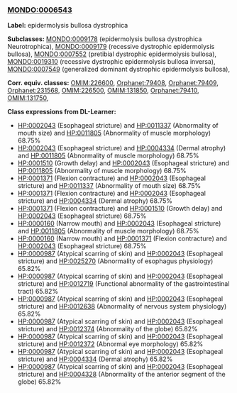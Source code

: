 
### [MONDO:0006543](http://purl.obolibrary.org/obo/MONDO_0006543)
**Label:** epidermolysis bullosa dystrophica

**Subclasses:** [MONDO:0009178](http://purl.obolibrary.org/obo/MONDO_0009178) (epidermolysis bullosa dystrophica Neurotrophica), [MONDO:0009179](http://purl.obolibrary.org/obo/MONDO_0009179) (recessive dystrophic epidermolysis bullosa), [MONDO:0007552](http://purl.obolibrary.org/obo/MONDO_0007552) (pretibial dystrophic epidermolysis bullosa), [MONDO:0019310](http://purl.obolibrary.org/obo/MONDO_0019310) (recessive dystrophic epidermolysis bullosa inversa), [MONDO:0007549](http://purl.obolibrary.org/obo/MONDO_0007549) (generalized dominant dystrophic epidermolysis bullosa), 

**Corr. equiv. classes:** [OMIM:226600](http://purl.obolibrary.org/obo/OMIM_226600), [Orphanet:79408](http://www.orpha.net/ORDO/Orphanet_79408), [Orphanet:79409](http://www.orpha.net/ORDO/Orphanet_79409), [Orphanet:231568](http://www.orpha.net/ORDO/Orphanet_231568), [OMIM:226500](http://purl.obolibrary.org/obo/OMIM_226500), [OMIM:131850](http://purl.obolibrary.org/obo/OMIM_131850), [Orphanet:79410](http://www.orpha.net/ORDO/Orphanet_79410), [OMIM:131750](http://purl.obolibrary.org/obo/OMIM_131750), 

**Class expressions from DL-Learner:**

- [HP:0002043](http://purl.obolibrary.org/obo/HP_0002043) (Esophageal stricture) and [HP:0011337](http://purl.obolibrary.org/obo/HP_0011337) (Abnormality of mouth size) and [HP:0011805](http://purl.obolibrary.org/obo/HP_0011805) (Abnormality of muscle morphology) 68.75%
- [HP:0002043](http://purl.obolibrary.org/obo/HP_0002043) (Esophageal stricture) and [HP:0004334](http://purl.obolibrary.org/obo/HP_0004334) (Dermal atrophy) and [HP:0011805](http://purl.obolibrary.org/obo/HP_0011805) (Abnormality of muscle morphology) 68.75%
- [HP:0001510](http://purl.obolibrary.org/obo/HP_0001510) (Growth delay) and [HP:0002043](http://purl.obolibrary.org/obo/HP_0002043) (Esophageal stricture) and [HP:0011805](http://purl.obolibrary.org/obo/HP_0011805) (Abnormality of muscle morphology) 68.75%
- [HP:0001371](http://purl.obolibrary.org/obo/HP_0001371) (Flexion contracture) and [HP:0002043](http://purl.obolibrary.org/obo/HP_0002043) (Esophageal stricture) and [HP:0011337](http://purl.obolibrary.org/obo/HP_0011337) (Abnormality of mouth size) 68.75%
- [HP:0001371](http://purl.obolibrary.org/obo/HP_0001371) (Flexion contracture) and [HP:0002043](http://purl.obolibrary.org/obo/HP_0002043) (Esophageal stricture) and [HP:0004334](http://purl.obolibrary.org/obo/HP_0004334) (Dermal atrophy) 68.75%
- [HP:0001371](http://purl.obolibrary.org/obo/HP_0001371) (Flexion contracture) and [HP:0001510](http://purl.obolibrary.org/obo/HP_0001510) (Growth delay) and [HP:0002043](http://purl.obolibrary.org/obo/HP_0002043) (Esophageal stricture) 68.75%
- [HP:0000160](http://purl.obolibrary.org/obo/HP_0000160) (Narrow mouth) and [HP:0002043](http://purl.obolibrary.org/obo/HP_0002043) (Esophageal stricture) and [HP:0011805](http://purl.obolibrary.org/obo/HP_0011805) (Abnormality of muscle morphology) 68.75%
- [HP:0000160](http://purl.obolibrary.org/obo/HP_0000160) (Narrow mouth) and [HP:0001371](http://purl.obolibrary.org/obo/HP_0001371) (Flexion contracture) and [HP:0002043](http://purl.obolibrary.org/obo/HP_0002043) (Esophageal stricture) 68.75%
- [HP:0000987](http://purl.obolibrary.org/obo/HP_0000987) (Atypical scarring of skin) and [HP:0002043](http://purl.obolibrary.org/obo/HP_0002043) (Esophageal stricture) and [HP:0025270](http://purl.obolibrary.org/obo/HP_0025270) (Abnormality of esophagus physiology) 65.82%
- [HP:0000987](http://purl.obolibrary.org/obo/HP_0000987) (Atypical scarring of skin) and [HP:0002043](http://purl.obolibrary.org/obo/HP_0002043) (Esophageal stricture) and [HP:0012719](http://purl.obolibrary.org/obo/HP_0012719) (Functional abnormality of the gastrointestinal tract) 65.82%
- [HP:0000987](http://purl.obolibrary.org/obo/HP_0000987) (Atypical scarring of skin) and [HP:0002043](http://purl.obolibrary.org/obo/HP_0002043) (Esophageal stricture) and [HP:0012638](http://purl.obolibrary.org/obo/HP_0012638) (Abnormality of nervous system physiology) 65.82%
- [HP:0000987](http://purl.obolibrary.org/obo/HP_0000987) (Atypical scarring of skin) and [HP:0002043](http://purl.obolibrary.org/obo/HP_0002043) (Esophageal stricture) and [HP:0012374](http://purl.obolibrary.org/obo/HP_0012374) (Abnormality of the globe) 65.82%
- [HP:0000987](http://purl.obolibrary.org/obo/HP_0000987) (Atypical scarring of skin) and [HP:0002043](http://purl.obolibrary.org/obo/HP_0002043) (Esophageal stricture) and [HP:0012372](http://purl.obolibrary.org/obo/HP_0012372) (Abnormal eye morphology) 65.82%
- [HP:0000987](http://purl.obolibrary.org/obo/HP_0000987) (Atypical scarring of skin) and [HP:0002043](http://purl.obolibrary.org/obo/HP_0002043) (Esophageal stricture) and [HP:0004334](http://purl.obolibrary.org/obo/HP_0004334) (Dermal atrophy) 65.82%
- [HP:0000987](http://purl.obolibrary.org/obo/HP_0000987) (Atypical scarring of skin) and [HP:0002043](http://purl.obolibrary.org/obo/HP_0002043) (Esophageal stricture) and [HP:0004328](http://purl.obolibrary.org/obo/HP_0004328) (Abnormality of the anterior segment of the globe) 65.82%


